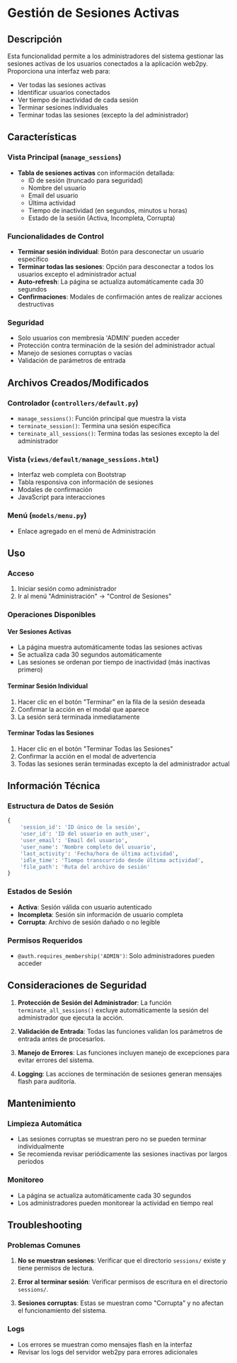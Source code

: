 # Gestión de Sesiones Activas

## Descripción

Esta funcionalidad permite a los administradores del sistema gestionar las sesiones activas de los usuarios conectados a la aplicación web2py. Proporciona una interfaz web para:

- Ver todas las sesiones activas
- Identificar usuarios conectados
- Ver tiempo de inactividad de cada sesión
- Terminar sesiones individuales
- Terminar todas las sesiones (excepto la del administrador)

## Características

### Vista Principal (`manage_sessions`)
- **Tabla de sesiones activas** con información detallada:
  - ID de sesión (truncado para seguridad)
  - Nombre del usuario
  - Email del usuario
  - Última actividad
  - Tiempo de inactividad (en segundos, minutos u horas)
  - Estado de la sesión (Activa, Incompleta, Corrupta)

### Funcionalidades de Control
- **Terminar sesión individual**: Botón para desconectar un usuario específico
- **Terminar todas las sesiones**: Opción para desconectar a todos los usuarios excepto el administrador actual
- **Auto-refresh**: La página se actualiza automáticamente cada 30 segundos
- **Confirmaciones**: Modales de confirmación antes de realizar acciones destructivas

### Seguridad
- Solo usuarios con membresía 'ADMIN' pueden acceder
- Protección contra terminación de la sesión del administrador actual
- Manejo de sesiones corruptas o vacías
- Validación de parámetros de entrada

## Archivos Creados/Modificados

### Controlador (`controllers/default.py`)
- `manage_sessions()`: Función principal que muestra la vista
- `terminate_session()`: Termina una sesión específica
- `terminate_all_sessions()`: Termina todas las sesiones excepto la del administrador

### Vista (`views/default/manage_sessions.html`)
- Interfaz web completa con Bootstrap
- Tabla responsiva con información de sesiones
- Modales de confirmación
- JavaScript para interacciones

### Menú (`models/menu.py`)
- Enlace agregado en el menú de Administración

## Uso

### Acceso
1. Iniciar sesión como administrador
2. Ir al menú "Administración" → "Control de Sesiones"

### Operaciones Disponibles

#### Ver Sesiones Activas
- La página muestra automáticamente todas las sesiones activas
- Se actualiza cada 30 segundos automáticamente
- Las sesiones se ordenan por tiempo de inactividad (más inactivas primero)

#### Terminar Sesión Individual
1. Hacer clic en el botón "Terminar" en la fila de la sesión deseada
2. Confirmar la acción en el modal que aparece
3. La sesión será terminada inmediatamente

#### Terminar Todas las Sesiones
1. Hacer clic en el botón "Terminar Todas las Sesiones"
2. Confirmar la acción en el modal de advertencia
3. Todas las sesiones serán terminadas excepto la del administrador actual

## Información Técnica

### Estructura de Datos de Sesión
```python
{
    'session_id': 'ID único de la sesión',
    'user_id': 'ID del usuario en auth_user',
    'user_email': 'Email del usuario',
    'user_name': 'Nombre completo del usuario',
    'last_activity': 'Fecha/hora de última actividad',
    'idle_time': 'Tiempo transcurrido desde última actividad',
    'file_path': 'Ruta del archivo de sesión'
}
```

### Estados de Sesión
- **Activa**: Sesión válida con usuario autenticado
- **Incompleta**: Sesión sin información de usuario completa
- **Corrupta**: Archivo de sesión dañado o no legible

### Permisos Requeridos
- `@auth.requires_membership('ADMIN')`: Solo administradores pueden acceder

## Consideraciones de Seguridad

1. **Protección de Sesión del Administrador**: La función `terminate_all_sessions()` excluye automáticamente la sesión del administrador que ejecuta la acción.

2. **Validación de Entrada**: Todas las funciones validan los parámetros de entrada antes de procesarlos.

3. **Manejo de Errores**: Las funciones incluyen manejo de excepciones para evitar errores del sistema.

4. **Logging**: Las acciones de terminación de sesiones generan mensajes flash para auditoría.

## Mantenimiento

### Limpieza Automática
- Las sesiones corruptas se muestran pero no se pueden terminar individualmente
- Se recomienda revisar periódicamente las sesiones inactivas por largos períodos

### Monitoreo
- La página se actualiza automáticamente cada 30 segundos
- Los administradores pueden monitorear la actividad en tiempo real

## Troubleshooting

### Problemas Comunes

1. **No se muestran sesiones**: Verificar que el directorio `sessions/` existe y tiene permisos de lectura.

2. **Error al terminar sesión**: Verificar permisos de escritura en el directorio `sessions/`.

3. **Sesiones corruptas**: Estas se muestran como "Corrupta" y no afectan el funcionamiento del sistema.

### Logs
- Los errores se muestran como mensajes flash en la interfaz
- Revisar los logs del servidor web2py para errores adicionales 